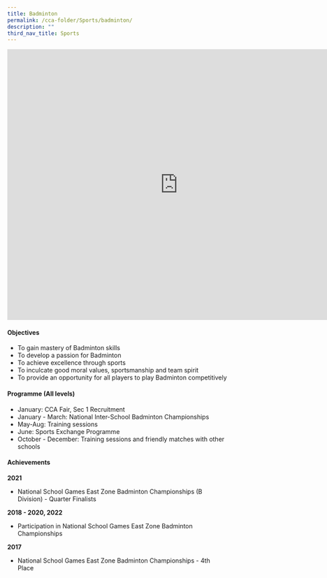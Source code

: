 ```yaml
---
title: Badminton
permalink: /cca-folder/Sports/badminton/
description: ""
third_nav_title: Sports
---
```

<iframe allowfullscreen="true" height="620" width="780" frameborder="0" src="https://docs.google.com/presentation/d/e/2PACX-1vR7hpx3Ryfi3twjTEaWlX-zn8MaXhDHNLbXH3YoyCita3RjASakucXTURUCjDpiX6eluHUdFnC7tgpG/embed?start=false&amp;loop=true&amp;delayms=3000"></iframe>

#### Objectives

*   To gain mastery of Badminton skills
*   To develop a passion for Badminton
*   To achieve excellence through sports
*   To inculcate good moral values, sportsmanship and team spirit
*   To provide an opportunity for all players to play Badminton competitively

#### Programme (All levels)

*   January: CCA Fair, Sec 1 Recruitment
*   January - March: National Inter-School Badminton Championships
*   May-Aug: Training sessions
*   June: Sports Exchange Programme
*   October - December: Training sessions and friendly matches with other schools

#### Achievements

**2021**  <br>
*   National School Games East Zone Badminton Championships (B Division) - Quarter Finalists  
    
**2018 - 2020, 2022**<br>
*   Participation in National School Games East Zone Badminton Championships

**2017**<br>
*   National School Games East Zone Badminton Championships - 4th Place